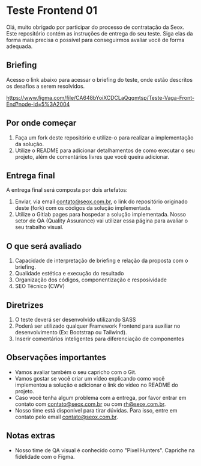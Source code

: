 # Teste Frontend 01

Olá, muito obrigado por participar do processo de contratação da Seox. Este repositório contém as instruções de entrega do seu teste. Siga elas da forma mais precisa o possível para conseguirmos avaliar você de forma adequada.

## Briefing

Acesso o link abaixo para acessar o briefing do teste, onde estão descritos os desafios a serem resolvidos.

https://www.figma.com/file/CA648bYoiXCDCLaQqqmtsp/Teste-Vaga-Front-End?node-id=5%3A2004

## Por onde começar

1. Faça um fork deste repositório e utilize-o para realizar a implementação da solução.
2. Utilize o README para adicionar detalhamentos de como executar o seu projeto, além de comentários livres que você queira adicionar.

## Entrega final

A entrega final será composta por dois artefatos:

1. Enviar, via email contato@seox.com.br, o link do repositório originado deste (fork) com os códigos da solução implementada.
2. Utilize o Gitlab pages para hospedar a solução implementada. Nosso setor de QA (Quality Assurance) vai utilizar essa página para avaliar o seu trabalho visual.

## O que será avaliado

1. Capacidade de interpretação de briefing e relação da proposta com o briefing.
2. Qualidade estética e execução do resultado
3. Organização dos códigos, componentização e resposividade
4. SEO Técnico (CWV)

## Diretrizes

1. O teste deverá ser desenvolvido utilizando SASS
2. Poderá ser utilizado qualquer Framework Frontend para auxiliar no desenvolvimento (Ex: Bootstrap ou Tailwind).
3. Inserir comentários inteligentes para diferenciação de componentes

## Observações importantes

- Vamos avaliar também o seu capricho com o Git.
- Vamos gostar se você criar um vídeo explicando como você implementou a solução e adicionar o link do vídeo no README do projeto.
- Caso você tenha algum problema com a entrega, por favor entrar em contato com contato@seox.com.br ou com rh@seox.com.br.
- Nosso time está disponível para tirar dúvidas. Para isso, entre em contato pelo email contato@seox.com.br.

## Notas extras

- Nosso time de QA visual é conhecido como "Pixel Hunters". Capriche na fidelidade com o Figma.
